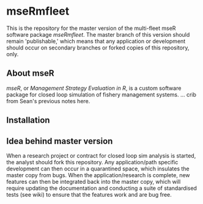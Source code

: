 # mseRmfleet

This is the repository for the master version of the multi-fleet mseR software package *mseRmfleet*. The master branch of this version should remain 'publishable,' which means that any application or development should occur on secondary branches or forked copies of this repository, only.

## About mseR

*mseR*, or *Management Strategy Evaluation in R*, is a custom software package for closed loop simulation of fishery management systems. ... crib from Sean's previous notes here.

## Installation

## Idea behind master version

When a research project or contract for closed loop sim analysis is started, the analyst should fork this repository. Any application/path specific development can then occur in a quarantined space, which insulates the master copy from bugs. When the application/research is complete, new features can then be integrated back into the master copy, which will require updating the documentation and conducting a suite of standardised tests (see wiki) to ensure that the features work and are bug free.




